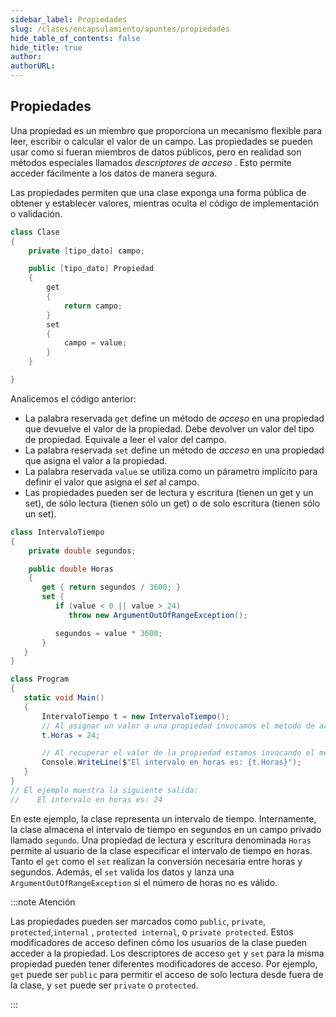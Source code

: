 ```yaml
---
sidebar_label: Propiedades
slug: /clases/encapsulamiento/apuntes/propiedades
hide_table_of_contents: false
hide_title: true
author: 
authorURL: 
---
```

## Propiedades

Una propiedad es un miembro que proporciona un mecanismo flexible para leer, escribir o calcular el valor de un campo. Las propiedades se pueden usar como si fueran miembros de datos públicos, pero en realidad son métodos especiales llamados *descriptores de acceso* . Esto permite acceder fácilmente a los datos de manera segura.

Las propiedades permiten que una clase exponga una forma pública de obtener y establecer valores, mientras oculta el código de implementación o validación.

```csharp
class Clase
{
    private [tipo_dato] campo;

    public [tipo_dato] Propiedad
    {
        get
        {
            return campo;
        }
        set
        {
            campo = value;
        }
    }

}
```
Analicemos el código anterior:

+ La palabra reservada `get` define un método de *acceso* en una propiedad que devuelve el valor de la propiedad. Debe devolver un valor del tipo de propiedad. Equivale a leer el valor del campo.
+ La palabra reservada `set` define un método de *acceso* en una propiedad que asigna el valor a la propiedad.
+ La palabra reservada `value` se utiliza como un párametro implícito para definir el valor que asigna el *set* al campo. 
+ Las propiedades pueden ser de lectura y escritura (tienen un get y un set), de sólo lectura (tienen sólo un get) o de solo escritura (tienen sólo un set). 

```csharp
class IntervaloTiempo
{
    private double segundos;

    public double Horas
    {
       get { return segundos / 3600; }
       set {
          if (value < 0 || value > 24)
             throw new ArgumentOutOfRangeException();

          segundos = value * 3600;
       }
   }
}

class Program
{
   static void Main()
   {
       IntervaloTiempo t = new IntervaloTiempo();
       // Al asignar un valor a una propiedad invocamos el metodo de acceso set
       t.Horas = 24;

       // Al recuperar el valor de la propiedad estamos invocando el método de acceso get 
       Console.WriteLine($"El intervalo en horas es: {t.Horas}");
   }
}
// El ejemplo muestra la siguiente salida:
//    El intervalo en horas es: 24
```

En este ejemplo, la clase representa un intervalo de tiempo. Internamente, la clase almacena el intervalo de tiempo en segundos en un campo privado llamado `segundo`. Una propiedad de lectura y escritura denominada `Horas` permite al usuario de la clase especificar el intervalo de tiempo en horas. Tanto el `get` como el `set` realizan la conversión necesaria entre horas y segundos. Además, el `set` valida los datos y lanza una `ArgumentOutOfRangeException` si el número de horas no es válido.

:::note Atención

Las propiedades pueden ser marcados como `public`, `private`, `protected`,`internal` , `protected internal`, o `private protected`. Estos modificadores de acceso definen cómo los usuarios de la clase pueden acceder a la propiedad. Los descriptores de acceso `get` y `set` para la misma propiedad pueden tener diferentes modificadores de acceso. Por ejemplo, `get` puede ser `public` para permitir el acceso de solo lectura desde fuera de la clase, y `set` puede ser `private` o `protected`.

:::